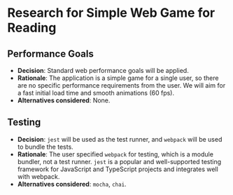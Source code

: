 # Research for Simple Web Game for Reading

## Performance Goals

- **Decision**: Standard web performance goals will be applied.
- **Rationale**: The application is a simple game for a single user, so there are no specific performance requirements from the user. We will aim for a fast initial load time and smooth animations (60 fps).
- **Alternatives considered**: None.

## Testing

- **Decision**: `jest` will be used as the test runner, and `webpack` will be used to bundle the tests.
- **Rationale**: The user specified `webpack` for testing, which is a module bundler, not a test runner. `jest` is a popular and well-supported testing framework for JavaScript and TypeScript projects and integrates well with webpack.
- **Alternatives considered**: `mocha`, `chai`.
